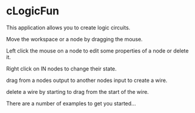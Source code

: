 cLogicFun
=========

This application allows you to create logic circuits.

Move the workspace or a node by dragging the mouse.

Left click the mouse on a node to edit some properties of a node or delete it.

Right click on IN nodes to change their state.

drag from a nodes output to another nodes input to create a wire.

delete a wire by starting to drag from the start of the wire. 

There are a number of examples to get you started...

